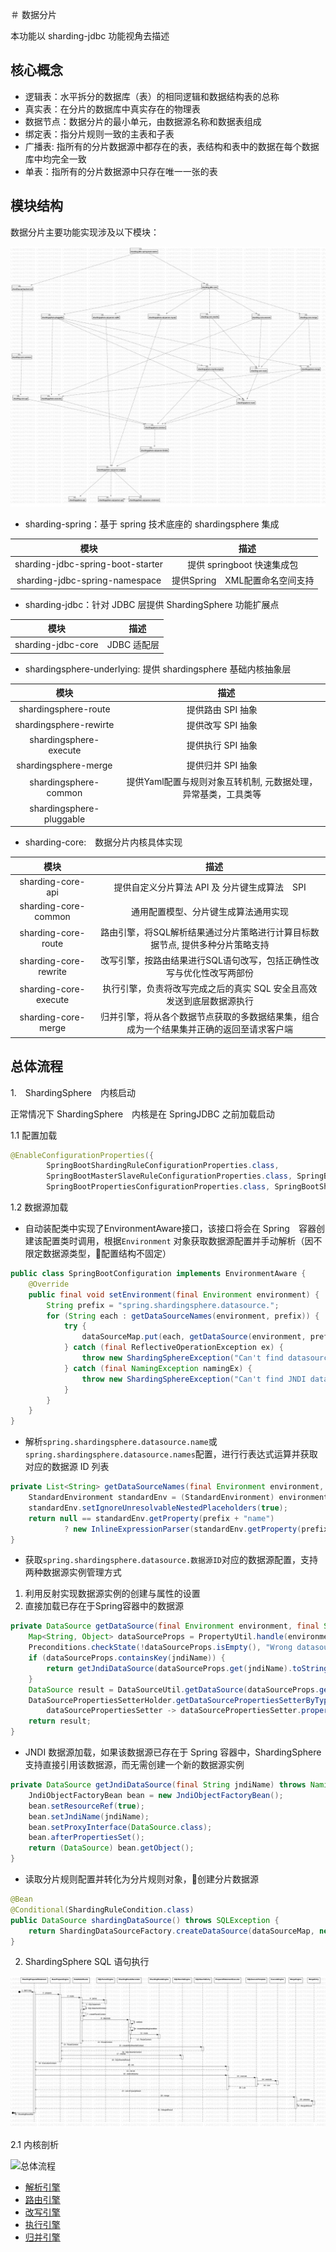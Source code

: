 ＃ 数据分片

本功能以 sharding-jdbc 功能视角去描述

## 核心概念

* 逻辑表：水平拆分的数据库（表）的相同逻辑和数据结构表的总称
* 真实表：在分片的数据库中真实存在的物理表
* 数据节点：数据分片的最小单元，由数据源名称和数据表组成
* 绑定表：指分片规则一致的主表和子表
* 广播表: 指所有的分片数据源中都存在的表，表结构和表中的数据在每个数据库中均完全一致
* 单表：指所有的分片数据源中只存在唯一一张的表

## 模块结构

数据分片主要功能实现涉及以下模块：

![模块依赖图-简版](static/01.jpg)

* sharding-spring：基于 spring 技术底座的 shardingsphere 集成

| 模块　|　描述　|
| :--: | :--: |  
| sharding-jdbc-spring-boot-starter | 提供 springboot 快速集成包 |
| sharding-jdbc-spring-namespace | 提供Spring　XML配置命名空间支持 |

* sharding-jdbc：针对 JDBC 层提供 ShardingSphere 功能扩展点

| 模块　|　描述　|
| :--: | :--: |  
| sharding-jdbc-core | JDBC 适配层 |

* shardingsphere-underlying: 提供 shardingsphere 基础内核抽象层

| 模块　|　描述　|
| :--: | :--: |  
| shardingsphere-route | 提供路由 SPI 抽象　|
| shardingsphere-rewirte | 提供改写 SPI 抽象 |
| shardingsphere-execute | 提供执行 SPI 抽象 |
| shardingsphere-merge | 提供归并 SPI 抽象 |
| shardingsphere-common | 提供Yaml配置与规则对象互转机制, 元数据处理，异常基类，工具类等 |
| shardingsphere-pluggable | |

* sharding-core:　数据分片内核具体实现

| 模块　|　描述　|
| :--: | :--: |  
| sharding-core-api | 提供自定义分片算法 API 及 分片键生成算法　SPI |
| sharding-core-common | 通用配置模型、分片键生成算法通用实现 |
| sharding-core-route | 路由引擎，将SQL解析结果通过分片策略进行计算目标数据节点, 提供多种分片策略支持 |
| sharding-core-rewrite | 改写引擎，按路由结果进行SQL语句改写，包括正确性改写与优化性改写两部份 |
| sharding-core-execute | 执行引擎，负责将改写完成之后的真实 SQL 安全且高效发送到底层数据源执行 |
| sharding-core-merge | 归并引擎，将从各个数据节点获取的多数据结果集，组合成为一个结果集并正确的返回至请求客户端 |

## 总体流程

1.　ShardingSphere　内核启动

正常情况下 ShardingSphere　内核是在 SpringJDBC 之前加载启动

1.1 配置加载

```java
@EnableConfigurationProperties({
        SpringBootShardingRuleConfigurationProperties.class,
        SpringBootMasterSlaveRuleConfigurationProperties.class, SpringBootEncryptRuleConfigurationProperties.class,
        SpringBootPropertiesConfigurationProperties.class, SpringBootShadowRuleConfigurationProperties.class})
```

1.2 数据源加载

* 自动装配类中实现了EnvironmentAware接口，该接口将会在 Spring　容器创建该配置类时调用，根据`Environment` 对象获取数据源配置并手动解析（因不限定数据源类型，配置结构不固定）

```java
public class SpringBootConfiguration implements EnvironmentAware {
    @Override
    public final void setEnvironment(final Environment environment) {
        String prefix = "spring.shardingsphere.datasource.";
        for (String each : getDataSourceNames(environment, prefix)) {
            try {
                dataSourceMap.put(each, getDataSource(environment, prefix, each));
            } catch (final ReflectiveOperationException ex) {
                throw new ShardingSphereException("Can't find datasource type!", ex);
            } catch (final NamingException namingEx) {
                throw new ShardingSphereException("Can't find JNDI datasource!", namingEx);
            }
        }
    }
}
```

* 解析`spring.shardingsphere.datasource.name`或`spring.shardingsphere.datasource.names`配置，进行行表达式运算并获取对应的数据源 ID 列表

```java
private List<String> getDataSourceNames(final Environment environment, final String prefix) {
    StandardEnvironment standardEnv = (StandardEnvironment) environment;
    standardEnv.setIgnoreUnresolvableNestedPlaceholders(true);
    return null == standardEnv.getProperty(prefix + "name")
            ? new InlineExpressionParser(standardEnv.getProperty(prefix + "names")).splitAndEvaluate() : Collections.singletonList(standardEnv.getProperty(prefix + "name"));
}
```

* 获取`spring.shardingsphere.datasource.数据源ID`对应的数据源配置，支持两种数据源实例管理方式
1. 利用反射实现数据源实例的创建与属性的设置
2. 直接加载已存在于Spring容器中的数据源


```java
private DataSource getDataSource(final Environment environment, final String prefix, final String dataSourceName) throws ReflectiveOperationException, NamingException {
    Map<String, Object> dataSourceProps = PropertyUtil.handle(environment, prefix + dataSourceName.trim(), Map.class);
    Preconditions.checkState(!dataSourceProps.isEmpty(), "Wrong datasource properties!");
    if (dataSourceProps.containsKey(jndiName)) {
        return getJndiDataSource(dataSourceProps.get(jndiName).toString());
    }
    DataSource result = DataSourceUtil.getDataSource(dataSourceProps.get("type").toString(), dataSourceProps);
    DataSourcePropertiesSetterHolder.getDataSourcePropertiesSetterByType(dataSourceProps.get("type").toString()).ifPresent(
        dataSourcePropertiesSetter -> dataSourcePropertiesSetter.propertiesSet(environment, prefix, dataSourceName, result));
    return result;
}
```

* JNDI 数据源加载，如果该数据源已存在于 Spring 容器中，ShardingSphere　支持直接引用该数据源，而无需创建一个新的数据源实例

```java
private DataSource getJndiDataSource(final String jndiName) throws NamingException {
    JndiObjectFactoryBean bean = new JndiObjectFactoryBean();
    bean.setResourceRef(true);
    bean.setJndiName(jndiName);
    bean.setProxyInterface(DataSource.class);
    bean.afterPropertiesSet();
    return (DataSource) bean.getObject();
}
```

* 读取分片规则配置并转化为分片规则对象，创建分片数据源

```java
@Bean
@Conditional(ShardingRuleCondition.class)
public DataSource shardingDataSource() throws SQLException {
    return ShardingDataSourceFactory.createDataSource(dataSourceMap, new ShardingRuleConfigurationYamlSwapper().swap(shardingRule), props.getProps());
}
```

2. ShardingSphere SQL 语句执行

![SQL 执行流程时序图](static/02.jpg)

2.1 内核剖析

![总体流程](https://shardingsphere.apache.org/document/current/img/sharding/sharding_architecture_cn.png)

* [解析引擎](content/parser/index.md)
* [路由引擎](content/router/index.md)
* [改写引擎](content/rewriter/index.md)
* [执行引擎](content/executor/index.md)
* [归并引擎](content/merge/index.md)